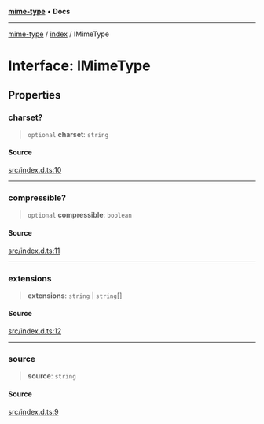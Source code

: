 [**mime-type**](../../README.md) • **Docs**

***

[mime-type](../../modules.md) / [index](../README.md) / IMimeType

# Interface: IMimeType

## Properties

### charset?

> `optional` **charset**: `string`

#### Source

[src/index.d.ts:10](https://github.com/snowyu/mime-type.js/blob/c0a55571f1328e6897811c459cdccf557dee4c6f/src/index.d.ts#L10)

***

### compressible?

> `optional` **compressible**: `boolean`

#### Source

[src/index.d.ts:11](https://github.com/snowyu/mime-type.js/blob/c0a55571f1328e6897811c459cdccf557dee4c6f/src/index.d.ts#L11)

***

### extensions

> **extensions**: `string` \| `string`[]

#### Source

[src/index.d.ts:12](https://github.com/snowyu/mime-type.js/blob/c0a55571f1328e6897811c459cdccf557dee4c6f/src/index.d.ts#L12)

***

### source

> **source**: `string`

#### Source

[src/index.d.ts:9](https://github.com/snowyu/mime-type.js/blob/c0a55571f1328e6897811c459cdccf557dee4c6f/src/index.d.ts#L9)

